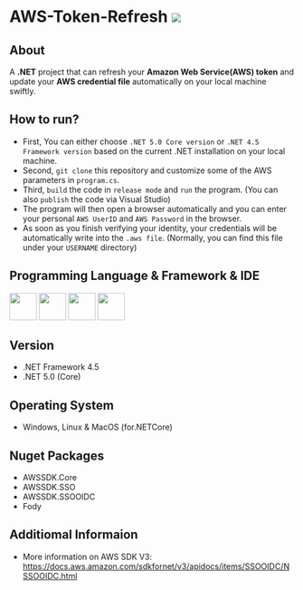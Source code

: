 # AWS-Token-Refresh  ![](https://user-images.githubusercontent.com/65143821/143433804-723b67d0-54b9-45eb-b7b4-8fedb454bc4b.png)  



## About

A **.NET** project that can refresh your **Amazon Web Service(AWS) token** and update your **AWS credential file** automatically on your local machine swiftly.

## How to run?

- First, You can either choose `.NET 5.0 Core version` or `.NET 4.5 Framework version` based on the current .NET installation on your local machine.
- Second, `git clone` this repository and customize some of the AWS parameters in `program.cs`.
- Third, `build` the code in `release mode` and `run` the program. (You can also `publish` the code via Visual Studio)
- The program will then open a browser automatically and you can enter your personal `AWS UserID` and `AWS Password` in the browser. 
- As soon as you finish verifying your identity, your credentials will be automatically write into the `.aws file`. (Normally, you can find this file under your `USERNAME` directory)

## Programming Language & Framework & IDE

<img src="https://cdn.jsdelivr.net/gh/devicons/devicon/icons/csharp/csharp-original.svg" width=48px height=48px/> <img src="https://cdn.jsdelivr.net/gh/devicons/devicon/icons/dot-net/dot-net-plain-wordmark.svg" width=48px height=48px/> <img src="https://cdn.jsdelivr.net/gh/devicons/devicon/icons/dotnetcore/dotnetcore-original.svg" width=48px height=48px/>  <img src="https://cdn.jsdelivr.net/gh/devicons/devicon/icons/visualstudio/visualstudio-plain.svg" width=48px height=48px/>

## Version
- .NET Framework 4.5
- .NET 5.0 (Core)

## Operating System
- Windows, Linux & MacOS (for.NETCore)

## Nuget Packages

- AWSSDK.Core
- AWSSDK.SSO
- AWSSDK.SSOOIDC
- Fody

## Additiomal Informaion
- More information on AWS SDK V3: https://docs.aws.amazon.com/sdkfornet/v3/apidocs/items/SSOOIDC/NSSOOIDC.html
